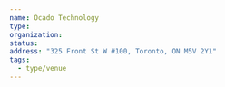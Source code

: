 ```yaml
---
name: Ocado Technology
type:
organization:
status:
address: "325 Front St W #100, Toronto, ON M5V 2Y1"
tags:
  - type/venue
---
```

